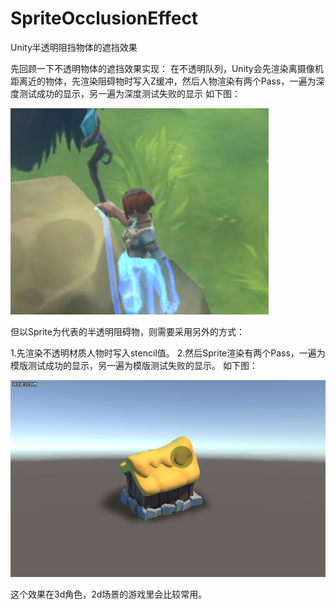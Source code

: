 # SpriteOcclusionEffect
Unity半透明阻挡物体的遮挡效果

先回顾一下不透明物体的遮挡效果实现：
在不透明队列，Unity会先渲染离摄像机距离近的物体，先渲染阻碍物时写入Z缓冲，然后人物渲染有两个Pass，一遍为深度测试成功的显示，另一遍为深度测试失败的显示
如下图：

![pic](https://github.com/CharlesFeng207/SpriteOcclusionEffect/blob/master/Pic/1.png)



但以Sprite为代表的半透明阻碍物，则需要采用另外的方式：

1.先渲染不透明材质人物时写入stencil值。
2.然后Sprite渲染有两个Pass，一遍为模版测试成功的显示，另一遍为模版测试失败的显示。
如下图：

![pic](https://github.com/CharlesFeng207/SpriteOcclusionEffect/blob/master/Pic/2.gif)


这个效果在3d角色，2d场景的游戏里会比较常用。
